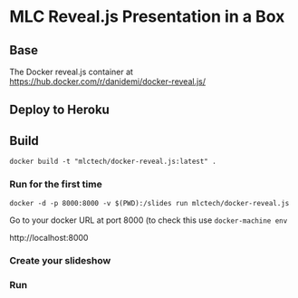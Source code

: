 # MLC Reveal.js Presentation in a Box


## Base

The Docker reveal.js container at https://hub.docker.com/r/danidemi/docker-reveal.js/

## Deploy to Heroku

## Build

```
docker build -t "mlctech/docker-reveal.js:latest" .
```

### Run for the first time

```
docker -d -p 8000:8000 -v $(PWD):/slides run mlctech/docker-reveal.js
```

Go to your docker URL at port 8000 (to check this use `docker-machine env`

http://localhost:8000

### Create your slideshow


### Run


